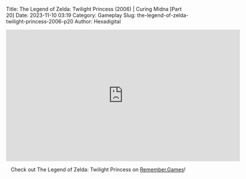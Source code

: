 Title: The Legend of Zelda: Twilight Princess (2006) | Curing Midna [Part 20]
Date: 2023-11-10 03:19
Category: Gameplay
Slug: the-legend-of-zelda-twilight-princess-2006-p20
Author: Hexadigital

<center><iframe src="https://www.youtube.com/embed/wbPSLb-0O3U?feature=oembed" allow="accelerometer; autoplay; encrypted-media; gyroscope; picture-in-picture" width="640" height="360" frameborder="0"></iframe>

Check out The Legend of Zelda: Twilight Princess on [Remember.Games](https://remember.games/game/1365/the-legend-of-zelda-twilight-princess/)!</center>